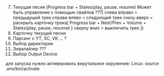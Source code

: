 7.  Текущая песня (Progress bar + States(play, pause, resume) 
    Может быть управление с помощью свайпов ???[
        слева вправо = предыдущий трек
        справа влево = следующий трек
        снизу вверх  = раскрыть карточку трека[
            Progress bar + Next/Prev + Volume + States(play, pause, resume)
        ]
        сверху вниз  = выключить трек
    ])
8.  Карточку текущей песни
9.  Парсинг с YT, SC, VK ... ?
10. Выбор директории
12. Эквалайзер ???
13. Выбор Output Device



для запуска нужно активировать вирутальное окружение:
    Linux:
    source .env/bin/activate